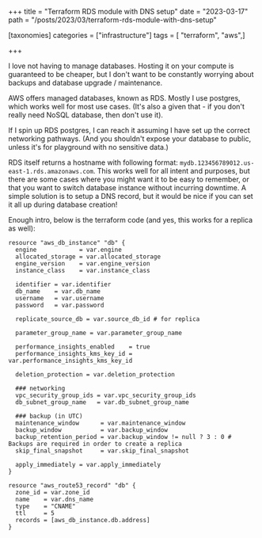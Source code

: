 +++
title = "Terraform RDS module with DNS setup"
date = "2023-03-17"
path = "/posts/2023/03/terraform-rds-module-with-dns-setup"

[taxonomies]
categories = ["infrastructure"]
tags = [ "terraform", "aws",]

+++

I love not having to manage databases. Hosting it on your compute is guaranteed to be cheaper, but I don't want to be constantly worrying about backups and database upgrade / maintenance.

AWS offers managed databases, known as RDS. Mostly I use postgres, which works well for most use cases. (It's also a given that - if you don't really need NoSQL database, then don't use it).

If I spin up RDS postgres, I can reach it assuming I have set up the correct networking pathways. (And you shouldn't expose your database to public, unless it's for playground with no sensitive data.)

RDS itself returns a hostname with following format: `mydb.123456789012.us-east-1.rds.amazonaws.com`. This works well for all intent and purposes, but there are some cases where you might want it to be easy to remember, or that you want to switch database instance without incurring downtime. A simple solution is to setup a DNS record, but it would be nice if you can set it all up during database creation!

Enough intro, below is the terraform code (and yes, this works for a replica as well):

```hcl
resource "aws_db_instance" "db" {
  engine            = var.engine
  allocated_storage = var.allocated_storage
  engine_version    = var.engine_version
  instance_class    = var.instance_class

  identifier = var.identifier
  db_name    = var.db_name
  username   = var.username
  password   = var.password

  replicate_source_db = var.source_db_id # for replica

  parameter_group_name = var.parameter_group_name

  performance_insights_enabled    = true
  performance_insights_kms_key_id = var.performance_insights_kms_key_id

  deletion_protection = var.deletion_protection

  ### networking
  vpc_security_group_ids = var.vpc_security_group_ids
  db_subnet_group_name   = var.db_subnet_group_name

  ### backup (in UTC)
  maintenance_window      = var.maintenance_window
  backup_window           = var.backup_window
  backup_retention_period = var.backup_window != null ? 3 : 0 # Backups are required in order to create a replica
  skip_final_snapshot     = var.skip_final_snapshot

  apply_immediately = var.apply_immediately
}

resource "aws_route53_record" "db" {
  zone_id = var.zone_id
  name    = var.dns_name
  type    = "CNAME"
  ttl     = 5
  records = [aws_db_instance.db.address]
}
```
